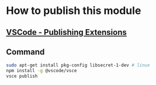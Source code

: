 # How to publish this module

## [VSCode - Publishing Extensions](https://code.visualstudio.com/api/working-with-extensions/publishing-extension)

## Command

```bash
sudo apt-get install pkg-config libsecret-1-dev # linux
npm install -g @vscode/vsce
vsce publish
```